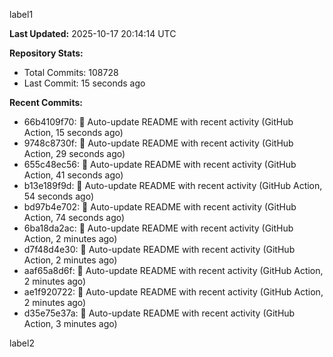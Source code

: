 
label1 
<!-- ACTIVITY_START -->
**Last Updated:** 2025-10-17 20:14:14 UTC

**Repository Stats:**
- Total Commits: 108728
- Last Commit: 15 seconds ago

**Recent Commits:**
- 66b4109f70: 🤖 Auto-update README with recent activity (GitHub Action, 15 seconds ago)
- 9748c8730f: 🤖 Auto-update README with recent activity (GitHub Action, 29 seconds ago)
- 655c48ec56: 🤖 Auto-update README with recent activity (GitHub Action, 41 seconds ago)
- b13e189f9d: 🤖 Auto-update README with recent activity (GitHub Action, 54 seconds ago)
- bd97b4e702: 🤖 Auto-update README with recent activity (GitHub Action, 74 seconds ago)
- 6ba18da2ac: 🤖 Auto-update README with recent activity (GitHub Action, 2 minutes ago)
- d7f48d4e30: 🤖 Auto-update README with recent activity (GitHub Action, 2 minutes ago)
- aaf65a8d6f: 🤖 Auto-update README with recent activity (GitHub Action, 2 minutes ago)
- ae1f920722: 🤖 Auto-update README with recent activity (GitHub Action, 2 minutes ago)
- d35e75e37a: 🤖 Auto-update README with recent activity (GitHub Action, 3 minutes ago)
<!-- ACTIVITY_END -->

label2
